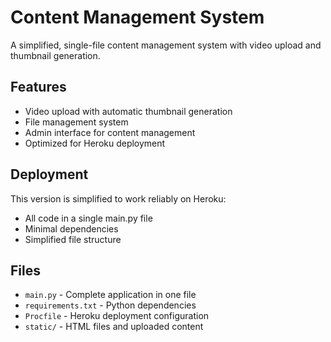 # Content Management System

A simplified, single-file content management system with video upload and thumbnail generation.

## Features

- Video upload with automatic thumbnail generation
- File management system
- Admin interface for content management
- Optimized for Heroku deployment

## Deployment

This version is simplified to work reliably on Heroku:
- All code in a single main.py file
- Minimal dependencies
- Simplified file structure

## Files

- `main.py` - Complete application in one file
- `requirements.txt` - Python dependencies
- `Procfile` - Heroku deployment configuration
- `static/` - HTML files and uploaded content
